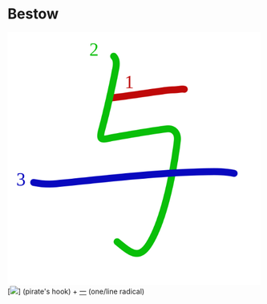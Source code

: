 # Bestow
![与](../kanji-colorize/4e0e.svg)
[![](http://www.kanjidamage.com/assets/radsmall/capn-hook-5210d86fd223192de7a749f3f2694f35d11e1a70b5172ae682831b02f2fdedd6.jpg)] (pirate's hook) + [一](一.md) (one/line radical)